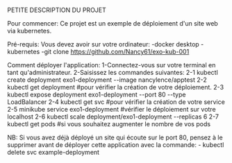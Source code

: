 PETITE DESCRIPTION DU PROJET

Pour commencer:
Ce projet est un exemple de déploiement d'un site web via kubernetes.

Pré-requis:
Vous devez avoir sur votre ordinateur:
-docker desktop
-kubernetes
-git clone https://github.com/Nancy61/exo-kub-001

Comment déployer l'application:
1-Connectez-vous sur votre terminal en tant qu'administrateur.
2-Saisissez les commandes suivantes:
   2-1 kubectl create deployment exo1-deployment --image nancylence/apptest
   2-2 kubectl get deployment #pour vérifier la création de votre déploiement.
    2-3 kubectl expose deployment exo1-deployment --port 80 --type LoadBalancer
    2-4 kubectl get svc   #pour vérifier la création de votre service
    2-5 minikube service exo1-deployment  #vérifier le déploiement sur votre localhost
    2-6 kubectl scale deployment/exo1-deployment --replicas 6
    2-7 kubectl get pods   #si vous souhaitez augmenter le nombre de vos pods

NB:
Si vous avez déjà déployé un site qui écoute sur le port 80, pensez à le supprimer avant de déployer cette application avec la commande:
    - kubectl delete svc example-deployment
